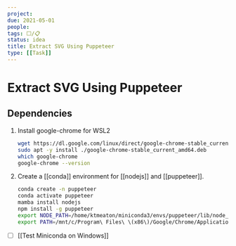 ```yaml
---
project:
due: 2021-05-01
people:
tags: ⬜/📋 
status: idea
title: Extract SVG Using Puppeteer
type: [[Task]]
---
```


# Extract SVG Using Puppeteer

## Dependencies

1. Install google-chrome for WSL2
	```bash
	wget https://dl.google.com/linux/direct/google-chrome-stable_current_amd64.deb
	sudo apt -y install ./google-chrome-stable_current_amd64.deb
	which google-chrome
	google-chrome --version
	```

1. Create a [[conda]] environment for [[nodejs]] and [[puppeteer]].
	```bash
	conda create -n puppeteer
	conda activate puppeteer
	mamba install nodejs
	npm install -g puppeteer
	export NODE_PATH=/home/ktmeaton/miniconda3/envs/puppeteer/lib/node_modules
	export PATH=/mnt/c/Program\ Files\ \(x86\)/Google/Chrome/Application/:$PATH
	```
	
- [ ] [[Test Miniconda on Windows]]
